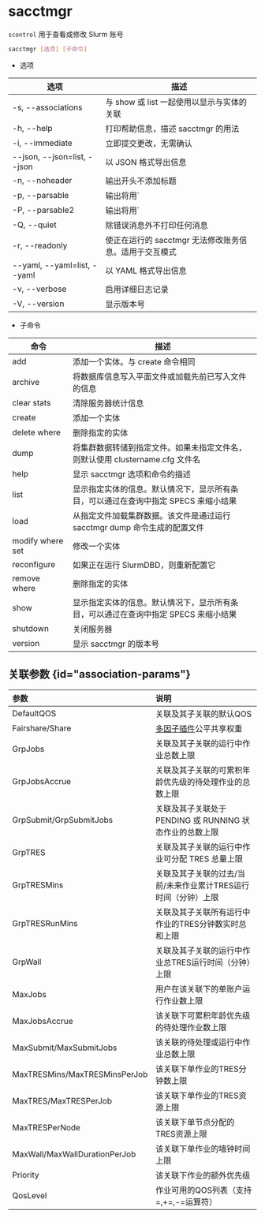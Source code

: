 # sacctmgr

`scontrol` 用于查看或修改 Slurm 账号

```bash
sacctmgr [选项] [子命令]
```



- 选项


| 选项                        | 描述                                                   |
| --------------------------- | ------------------------------------------------------ |
| -s, --associations          | 与 show 或 list 一起使用以显示与实体的关联             |
| -h, --help                  | 打印帮助信息，描述 sacctmgr 的用法                     |
| -i, --immediate             | 立即提交更改，无需确认                                 |
| --json, --json=list, --json | 以 JSON 格式导出信息                                   |
| -n, --noheader              | 输出开头不添加标题                                     |
| -p, --parsable              | 输出将用`|`分隔，并在末尾加上`|`                       |
| -P, --parsable2             | 输出将用`|`分隔，末尾不加`|`                           |
| -Q, --quiet                 | 除错误消息外不打印任何消息                             |
| -r, --readonly              | 使正在运行的 sacctmgr 无法修改账务信息。适用于交互模式 |
| --yaml, --yaml=list, --yaml | 以 YAML 格式导出信息                                   |
| -v, --verbose               | 启用详细日志记录                                       |
| -V, --version               | 显示版本号                                             |

- 子命令

| 命令              | 描述                                                         |
| ----------------- | ------------------------------------------------------------ |
| add               | 添加一个实体。与 create 命令相同                             |
| archive           | 将数据库信息写入平面文件或加载先前已写入文件的信息           |
| clear stats       | 清除服务器统计信息                                           |
| create            | 添加一个实体                                                 |
| delete where      | 删除指定的实体                                               |
| dump              | 将集群数据转储到指定文件。如果未指定文件名，则默认使用 clustername.cfg 文件名 |
| help              | 显示 sacctmgr 选项和命令的描述                               |
| list              | 显示指定实体的信息。默认情况下，显示所有条目，可以通过在查询中指定 SPECS 来缩小结果 |
| load              | 从指定文件加载集群数据。该文件是通过运行 sacctmgr dump 命令生成的配置文件 |
| modify where  set | 修改一个实体                                                 |
| reconfigure       | 如果正在运行 SlurmDBD，则重新配置它                          |
| remove where      | 删除指定的实体                                               |
| show              | 显示指定实体的信息。默认情况下，显示所有条目，可以通过在查询中指定 SPECS 来缩小结果 |
| shutdown          | 关闭服务器                                                   |
| version           | 显示 sacctmgr 的版本号                                       |                                                                                                                                                                                                                                                                                                                                                                                                                                                                                                                                                                                                                                                                                     |



## 关联参数 {id="association-params"}

| 参数                          | 说明                                                         |
| :---------------------------- | :----------------------------------------------------------- |
| DefaultQOS                    | 关联及其子关联的默认QOS                                      |
| Fairshare/Share               | <a href="priority.md#multifactor-plugin">多因子插件</a>公平共享权重 |
| GrpJobs                       | 关联及其子关联的运行中作业总数上限                           |
| GrpJobsAccrue                 | 关联及其子关联的可累积年龄优先级的待处理作业的总数上限       |
| GrpSubmit/GrpSubmitJobs       | 关联及其子关联处于 PENDING 或 RUNNING  状态作业的总数上限    |
| GrpTRES                       | 关联及其子关联的运行中作业可分配 TRES 总量上限               |
| GrpTRESMins                   | 关联及其子关联的过去/当前/未来作业累计TRES运行时间（分钟）上限 |
| GrpTRESRunMins                | 关联及其子关联所有运行中作业的TRES分钟数实时总和上限         |
| GrpWall                       | 关联及其子关联的运行中作业总TRES运行时间（分钟）上限         |
| MaxJobs                       | 用户在该关联下的单账户运行作业数上限                         |
| MaxJobsAccrue                 | 该关联下可累积年龄优先级的待处理作业数上限                   |
| MaxSubmit/MaxSubmitJobs       | 该关联的待处理或运行中作业总数上限                           |
| MaxTRESMins/MaxTRESMinsPerJob | 该关联下单作业的TRES分钟数上限                               |
| MaxTRES/MaxTRESPerJob         | 该关联下单作业的TRES资源上限                                 |
| MaxTRESPerNode                | 该关联下单节点分配的TRES资源上限                             |
| MaxWall/MaxWallDurationPerJob | 该关联下单作业的墙钟时间上限                                 |
| Priority                      | 该关联下作业的额外优先级                                     |
| QosLevel                      | 作业可用的QOS列表（支持=,+=,-=运算符）                       |



## 